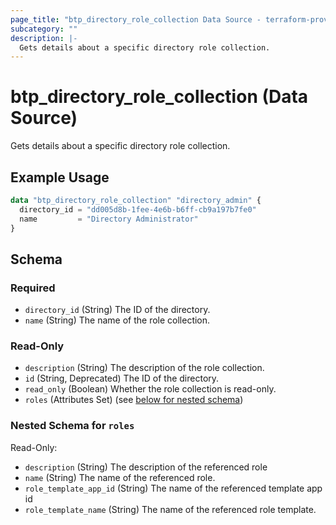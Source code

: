 ```yaml
---
page_title: "btp_directory_role_collection Data Source - terraform-provider-btp"
subcategory: ""
description: |-
  Gets details about a specific directory role collection.
---
```


# btp_directory_role_collection (Data Source)

Gets details about a specific directory role collection.

## Example Usage

```terraform
data "btp_directory_role_collection" "directory_admin" {
  directory_id = "dd005d8b-1fee-4e6b-b6ff-cb9a197b7fe0"
  name         = "Directory Administrator"
}
```

<!-- schema generated by tfplugindocs -->
## Schema

### Required

- `directory_id` (String) The ID of the directory.
- `name` (String) The name of the role collection.

### Read-Only

- `description` (String) The description of the role collection.
- `id` (String, Deprecated) The ID of the directory.
- `read_only` (Boolean) Whether the role collection is read-only.
- `roles` (Attributes Set) (see [below for nested schema](#nestedatt--roles))

<a id="nestedatt--roles"></a>
### Nested Schema for `roles`

Read-Only:

- `description` (String) The description of the referenced role
- `name` (String) The name of the referenced role.
- `role_template_app_id` (String) The name of the referenced template app id
- `role_template_name` (String) The name of the referenced role template.